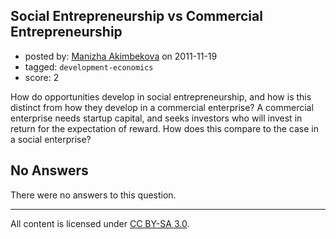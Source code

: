 ## Social Entrepreneurship vs Commercial Entrepreneurship

- posted by: [Manizha Akimbekova](https://stackexchange.com/users/-1/412-manizha-akimbekova) on 2011-11-19
- tagged: `development-economics`
- score: 2

How do opportunities develop in social entrepreneurship, and how is this distinct from how they develop in a commercial enterprise? A commercial enterprise needs startup capital, and seeks investors who will invest in return for the expectation of reward. How does this compare to the case in a social enterprise?

## No Answers

There were no answers to this question.


---

All content is licensed under [CC BY-SA 3.0](https://creativecommons.org/licenses/by-sa/3.0/).
